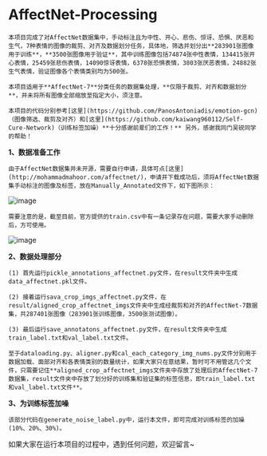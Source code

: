 # AffectNet-Processing
    本项目完成了对AffectNet数据集中，手动标注且为中性、开心、悲伤、惊讶、恐惧、厌恶和生气，7种表情的图像的裁剪、对齐及数据划分任务，具体地，筛选并划分出**283901张图像用于训练**，**3500张图像用于验证**，其中训练图像包括74874张中性表情，134415张开心表情，25459张悲伤表情，14090惊讶表情，6378张恐惧表情，3803张厌恶表情，24882张生气表情，验证图像各个表情类别均为500张。

    本项目适用于**AffectNet-7**分类任务的数据集处理，**仅限于裁剪、对齐和数据划分**，并未将所有图像全部缩放至指定大小，须注意。

    本项目的代码分别参考[这里](https://github.com/PanosAntoniadis/emotion-gcn)（图像筛选、裁剪及对齐）和[这里](https://github.com/kaiwang960112/Self-Cure-Network)（训练标签加噪）**十分感谢前辈们的工作！** 另外，感谢我同门吴锐同学的帮助！


**1、数据准备工作**

    由于AffectNet数据集并未开源，需要自行申请，具体可点[这里](http://mohammadmahoor.com/affectnet/)，申请并下载成功后，须将AffectNet数据集手动标注的图像及标签，放在Manually_Annotated文件下，如下图所示：
![image](https://github.com/coder-xinxiaohai/AffectNet-Processing/assets/73678229/c25be5b0-8fee-4cb9-90e3-841f63f09f91)


    需要注意的是，截至目前，官方提供的train.csv中有一条记录存在问题，需要大家手动删除后，方可使用。
![image](https://github.com/coder-xinxiaohai/AffectNet-Processing/assets/73678229/180e31d0-648b-4606-827e-4440f8d324a4)


**2、数据处理部分**

    (1) 首先运行pickle_annotations_affectnet.py文件，在result文件夹中生成data_affectnet.pkl文件。

    (2) 接着运行sava_crop_imgs_affectnet.py文件，在result/aligned_crop_affectnet_imgs文件夹中生成经裁剪和对齐的AffectNet-7数据集，共287401张图像（283901张训练图像，3500张测试图像）。

    (3) 最后运行save_annotatons_affectnet.py文件，在result文件夹中生成train_label.txt和val_label.txt文件。

    至于dataloading.py、aligner.py和cal_each_category_img_nums.py文件分别用于数据加载、面部对齐和各表情类别的数量统计，如果大家只在意结果，暂时可不用管这几个文件，只需要记住**aligned_crop_affectnet_imgs文件夹中存放了处理后的AffectNet-7数据集，result文件夹中存放了划分好的训练集和验证集的标签信息，即train_label.txt和val_label.txt文件**。


**3、为训练标签加噪**

    该部分代码在generate_noise_label.py中，运行本文件，即可完成对训练标签的加噪(10%、20%、30%)。




如果大家在运行本项目的过程中，遇到任何问题，欢迎留言~


